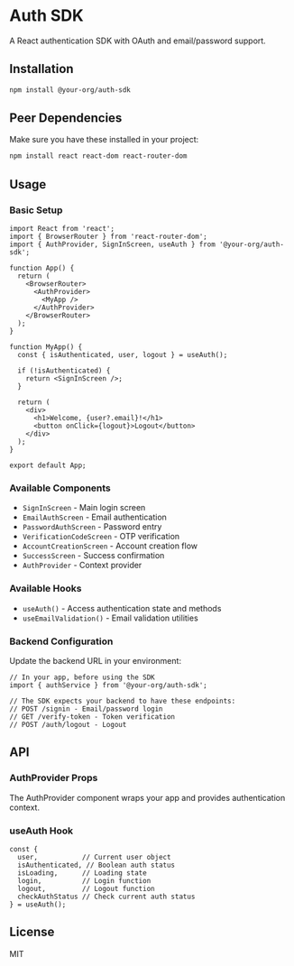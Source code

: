 # Auth SDK

A React authentication SDK with OAuth and email/password support.

## Installation

```bash
npm install @your-org/auth-sdk
```

## Peer Dependencies

Make sure you have these installed in your project:

```bash
npm install react react-dom react-router-dom
```

## Usage

### Basic Setup

```tsx
import React from 'react';
import { BrowserRouter } from 'react-router-dom';
import { AuthProvider, SignInScreen, useAuth } from '@your-org/auth-sdk';

function App() {
  return (
    <BrowserRouter>
      <AuthProvider>
        <MyApp />
      </AuthProvider>
    </BrowserRouter>
  );
}

function MyApp() {
  const { isAuthenticated, user, logout } = useAuth();

  if (!isAuthenticated) {
    return <SignInScreen />;
  }

  return (
    <div>
      <h1>Welcome, {user?.email}!</h1>
      <button onClick={logout}>Logout</button>
    </div>
  );
}

export default App;
```

### Available Components

- `SignInScreen` - Main login screen
- `EmailAuthScreen` - Email authentication
- `PasswordAuthScreen` - Password entry
- `VerificationCodeScreen` - OTP verification
- `AccountCreationScreen` - Account creation flow
- `SuccessScreen` - Success confirmation
- `AuthProvider` - Context provider

### Available Hooks

- `useAuth()` - Access authentication state and methods
- `useEmailValidation()` - Email validation utilities

### Backend Configuration

Update the backend URL in your environment:

```tsx
// In your app, before using the SDK
import { authService } from '@your-org/auth-sdk';

// The SDK expects your backend to have these endpoints:
// POST /signin - Email/password login
// GET /verify-token - Token verification
// POST /auth/logout - Logout
```

## API

### AuthProvider Props

The AuthProvider component wraps your app and provides authentication context.

### useAuth Hook

```tsx
const {
  user,           // Current user object
  isAuthenticated, // Boolean auth status
  isLoading,      // Loading state
  login,          // Login function
  logout,         // Logout function
  checkAuthStatus // Check current auth status
} = useAuth();
```

## License

MIT